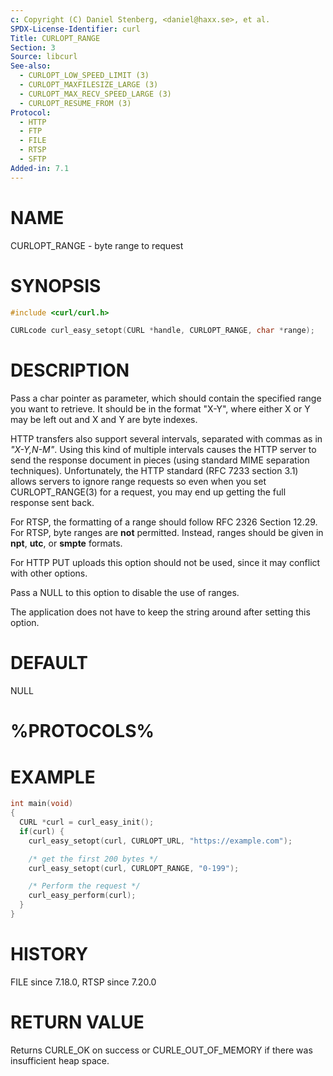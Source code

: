 ```yaml
---
c: Copyright (C) Daniel Stenberg, <daniel@haxx.se>, et al.
SPDX-License-Identifier: curl
Title: CURLOPT_RANGE
Section: 3
Source: libcurl
See-also:
  - CURLOPT_LOW_SPEED_LIMIT (3)
  - CURLOPT_MAXFILESIZE_LARGE (3)
  - CURLOPT_MAX_RECV_SPEED_LARGE (3)
  - CURLOPT_RESUME_FROM (3)
Protocol:
  - HTTP
  - FTP
  - FILE
  - RTSP
  - SFTP
Added-in: 7.1
---
```


# NAME

CURLOPT_RANGE - byte range to request

# SYNOPSIS

~~~c
#include <curl/curl.h>

CURLcode curl_easy_setopt(CURL *handle, CURLOPT_RANGE, char *range);
~~~

# DESCRIPTION

Pass a char pointer as parameter, which should contain the specified range you
want to retrieve. It should be in the format "X-Y", where either X or Y may be
left out and X and Y are byte indexes.

HTTP transfers also support several intervals, separated with commas as in
*"X-Y,N-M"*. Using this kind of multiple intervals causes the HTTP server
to send the response document in pieces (using standard MIME separation
techniques). Unfortunately, the HTTP standard (RFC 7233 section 3.1) allows
servers to ignore range requests so even when you set CURLOPT_RANGE(3)
for a request, you may end up getting the full response sent back.

For RTSP, the formatting of a range should follow RFC 2326 Section 12.29. For
RTSP, byte ranges are **not** permitted. Instead, ranges should be given in
**npt**, **utc**, or **smpte** formats.

For HTTP PUT uploads this option should not be used, since it may conflict with
other options.

Pass a NULL to this option to disable the use of ranges.

The application does not have to keep the string around after setting this
option.

# DEFAULT

NULL

# %PROTOCOLS%

# EXAMPLE

~~~c
int main(void)
{
  CURL *curl = curl_easy_init();
  if(curl) {
    curl_easy_setopt(curl, CURLOPT_URL, "https://example.com");

    /* get the first 200 bytes */
    curl_easy_setopt(curl, CURLOPT_RANGE, "0-199");

    /* Perform the request */
    curl_easy_perform(curl);
  }
}
~~~

# HISTORY

FILE since 7.18.0, RTSP since 7.20.0

# RETURN VALUE

Returns CURLE_OK on success or
CURLE_OUT_OF_MEMORY if there was insufficient heap space.
